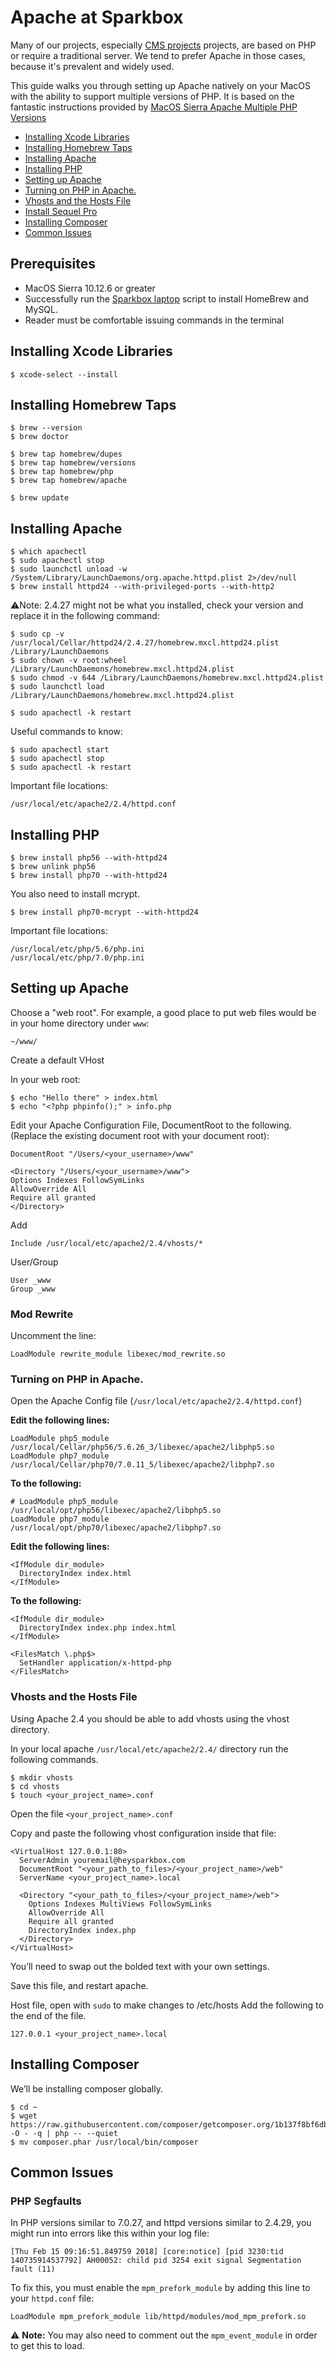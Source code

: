
# Apache at Sparkbox

Many of our projects, especially [CMS projects](./cms) projects, are based on PHP or require a traditional server. We tend to prefer Apache in those cases, because it's prevalent and widely used.

This guide walks you through setting up Apache natively on your MacOS with the ability to support multiple versions of PHP. It is based on the fantastic instructions provided by [MacOS Sierra Apache Multiple PHP Versions](https://getgrav.org/blog/macos-sierra-apache-multiple-php-versions)

  * [Installing Xcode Libraries](#installing-xcode-libraries)
  * [Installing Homebrew Taps](#installing-homebrew-taps)
  * [Installing Apache](#installing-apache)
  * [Installing PHP](#installing-php)
  * [Setting up Apache](#setting-up-apache)
  * [Turning on PHP in Apache.](#turning-on-php-in-apache)
  * [Vhosts and the Hosts File](#vhosts-and-the-hosts-file)
  * [Install Sequel Pro](#install-sequel-pro)
  * [Installing Composer](#installing-composer)
  * [Common Issues](#common-issues)

## Prerequisites

  * MacOS Sierra 10.12.6 or greater
  * Successfully run the [Sparkbox laptop](https://github.com/sparkbox/laptop) script to install HomeBrew and MySQL.
  * Reader must be comfortable issuing commands in the terminal

## Installing Xcode Libraries

    $ xcode-select --install

## Installing Homebrew Taps

    $ brew --version
    $ brew doctor

    $ brew tap homebrew/dupes
    $ brew tap homebrew/versions
    $ brew tap homebrew/php
    $ brew tap homebrew/apache

    $ brew update

## Installing Apache

    $ which apachectl
    $ sudo apachectl stop
    $ sudo launchctl unload -w /System/Library/LaunchDaemons/org.apache.httpd.plist 2>/dev/null
    $ brew install httpd24 --with-privileged-ports --with-http2

  :warning:Note: 2.4.27 might not be what you installed, check your version and replace it in the following command: 

    $ sudo cp -v /usr/local/Cellar/httpd24/2.4.27/homebrew.mxcl.httpd24.plist /Library/LaunchDaemons
    $ sudo chown -v root:wheel /Library/LaunchDaemons/homebrew.mxcl.httpd24.plist
    $ sudo chmod -v 644 /Library/LaunchDaemons/homebrew.mxcl.httpd24.plist
    $ sudo launchctl load /Library/LaunchDaemons/homebrew.mxcl.httpd24.plist

    $ sudo apachectl -k restart

  Useful commands to know:

    $ sudo apachectl start
    $ sudo apachectl stop
    $ sudo apachectl -k restart

  Important file locations:

    /usr/local/etc/apache2/2.4/httpd.conf

## Installing PHP

    $ brew install php56 --with-httpd24
    $ brew unlink php56
    $ brew install php70 --with-httpd24

You also need to install mcrypt. 

    $ brew install php70-mcrypt --with-httpd24

Important file locations:

    /usr/local/etc/php/5.6/php.ini
    /usr/local/etc/php/7.0/php.ini

## Setting up Apache

Choose a "web root". For example, a good place to put web files would be in your home directory under `www`: 

    ~/www/

Create a default VHost

In your web root:

    $ echo "Hello there" > index.html
    $ echo "<?php phpinfo();" > info.php

Edit your Apache Configuration File, DocumentRoot to the following. (Replace the existing document root with your document root):

    DocumentRoot "/Users/<your_username>/www"

    <Directory "/Users/<your_username>/www">
    Options Indexes FollowSymLinks
    AllowOverride All
    Require all granted
    </Directory>

Add

    Include /usr/local/etc/apache2/2.4/vhosts/*

User/Group

    User _www
    Group _www

### Mod Rewrite

Uncomment the line:

    LoadModule rewrite_module libexec/mod_rewrite.so


### Turning on PHP in Apache.

Open the Apache Config file (`/usr/local/etc/apache2/2.4/httpd.conf`)

**Edit the following lines:**

    LoadModule php5_module        /usr/local/Cellar/php56/5.6.26_3/libexec/apache2/libphp5.so
    LoadModule php7_module        /usr/local/Cellar/php70/7.0.11_5/libexec/apache2/libphp7.so

**To the following:**

    # LoadModule php5_module    /usr/local/opt/php56/libexec/apache2/libphp5.so
    LoadModule php7_module    /usr/local/opt/php70/libexec/apache2/libphp7.so

**Edit the following lines:**

    <IfModule dir_module>
      DirectoryIndex index.html
    </IfModule>

**To the following:**

    <IfModule dir_module>
      DirectoryIndex index.php index.html
    </IfModule>

    <FilesMatch \.php$>
      SetHandler application/x-httpd-php
    </FilesMatch>

### Vhosts and the Hosts File

Using Apache 2.4  you should be able to add vhosts using the vhost directory.

In your local apache `/usr/local/etc/apache2/2.4/` directory run the following commands.

    $ mkdir vhosts
    $ cd vhosts
    $ touch <your_project_name>.conf

Open the file `<your_project_name>.conf`

Copy and paste the following vhost configuration inside that file:

    <VirtualHost 127.0.0.1:80>
      ServerAdmin youremail@heysparkbox.com
      DocumentRoot "<your_path_to_files>/<your_project_name>/web"
      ServerName <your_project_name>.local

      <Directory "<your_path_to_files>/<your_project_name>/web">
        Options Indexes MultiViews FollowSymLinks
        AllowOverride All
        Require all granted
        DirectoryIndex index.php
      </Directory>
    </VirtualHost>

You’ll need to swap out the bolded text with your own settings.

Save this file, and restart apache.

Host file, open with `sudo` to make changes to /etc/hosts
Add the following to the end of the file.

    127.0.0.1 <your_project_name>.local

## Installing Composer

We’ll be installing composer globally. 

    $ cd ~
    $ wget https://raw.githubusercontent.com/composer/getcomposer.org/1b137f8bf6db3e79a38a5bc45324414a6b1f9df2/web/installer -O - -q | php -- --quiet
    $ mv composer.phar /usr/local/bin/composer

## Common Issues

### PHP Segfaults

In PHP versions similar to 7.0.27, and httpd versions similar to 2.4.29, you might run into errors like this within your log file:

    [Thu Feb 15 09:16:51.849759 2018] [core:notice] [pid 3230:tid 140735914537792] AH00052: child pid 3254 exit signal Segmentation fault (11)

To fix this, you must enable the `mpm_prefork_module` by adding this line to your `httpd.conf` file:

    LoadModule mpm_prefork_module lib/httpd/modules/mod_mpm_prefork.so

:warning: **Note:** You may also need to comment out the `mpm_event_module` in order to get this to load.
